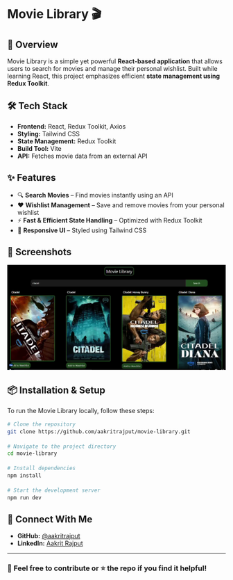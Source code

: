 # Movie Library 🎬

## 🚀 Overview
Movie Library is a simple yet powerful **React-based application** that allows users to search for movies and manage their personal wishlist. Built while learning React, this project emphasizes efficient **state management using Redux Toolkit**.

## 🛠 Tech Stack
- **Frontend:** React, Redux Toolkit, Axios
- **Styling:** Tailwind CSS
- **State Management:** Redux Toolkit
- **Build Tool:** Vite
- **API:** Fetches movie data from an external API

## ✨ Features
- 🔍 **Search Movies** – Find movies instantly using an API
- ❤️ **Wishlist Management** – Save and remove movies from your personal wishlist
- ⚡ **Fast & Efficient State Handling** – Optimized with Redux Toolkit
- 🎨 **Responsive UI** – Styled using Tailwind CSS

## 📸 Screenshots
![Movie Library Screenshot](https://github.com/aakritrajput/movie-library/blob/main/screenshots/Screenshot%202025-02-12%20102617.png)

## 📦 Installation & Setup
To run the Movie Library locally, follow these steps:

```bash
# Clone the repository
git clone https://github.com/aakritrajput/movie-library.git

# Navigate to the project directory
cd movie-library

# Install dependencies
npm install

# Start the development server
npm run dev
```

## 🤝 Connect With Me
- **GitHub:** [@aakritrajput](https://github.com/aakritrajput)
- **LinkedIn:** [Aakrit Rajput](https://www.linkedin.com/in/aakrit-rajput)

---
### 📢 Feel free to contribute or ⭐ the repo if you find it helpful!

